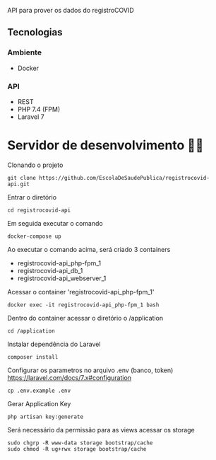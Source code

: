 API para prover os dados do registroCOVID

## Tecnologias
### Ambiente
- Docker
### API
- REST
- PHP 7.4 (FPM)
- Laravel 7

# Servidor de desenvolvimento 🚀🚀

Clonando o projeto

```
git clone https://github.com/EscolaDeSaudePublica/registrocovid-api.git
```


Entrar o diretório

```
cd registrocovid-api
```

Em seguida executar o comando

```
docker-compose up
```

Ao executar o comando acima, será criado 3 containers
- registrocovid-api_php-fpm_1
- registrocovid-api_db_1
- registrocovid-api_webserver_1

Acessar o container 'registrocovid-api_php-fpm_1'
```
docker exec -it registrocovid-api_php-fpm_1 bash
```

Dentro do container acessar o diretório o /application
```
cd /application
```

Instalar dependência do Laravel
```
composer install
```

Configurar os parametros no arquivo .env (banco, token) https://laravel.com/docs/7.x#configuration

```
cp .env.example .env
```

Gerar Application Key
```
php artisan key:generate
```

Será necessário da permissão para as views acessar os storage
```
sudo chgrp -R www-data storage bootstrap/cache
sudo chmod -R ug+rwx storage bootstrap/cache
```



